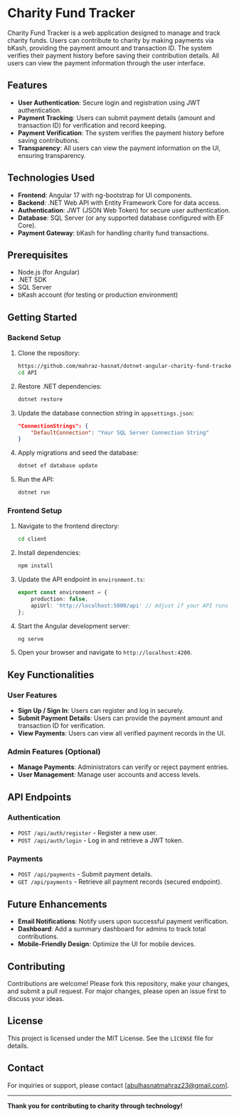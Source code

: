 # Charity Fund Tracker

Charity Fund Tracker is a web application designed to manage and track charity funds. Users can contribute to charity by making payments via bKash, providing the payment amount and transaction ID. The system verifies their payment history before saving their contribution details. All users can view the payment information through the user interface.

## Features

- **User Authentication**: Secure login and registration using JWT authentication.
- **Payment Tracking**: Users can submit payment details (amount and transaction ID) for verification and record keeping.
- **Payment Verification**: The system verifies the payment history before saving contributions.
- **Transparency**: All users can view the payment information on the UI, ensuring transparency.

## Technologies Used

- **Frontend**: Angular 17 with ng-bootstrap for UI components.
- **Backend**: .NET Web API with Entity Framework Core for data access.
- **Authentication**: JWT (JSON Web Token) for secure user authentication.
- **Database**: SQL Server (or any supported database configured with EF Core).
- **Payment Gateway**: bKash for handling charity fund transactions.

## Prerequisites

- Node.js (for Angular)
- .NET SDK
- SQL Server
- bKash account (for testing or production environment)

## Getting Started

### Backend Setup

1. Clone the repository:
   ```bash
   https://github.com/mahraz-hasnat/dotnet-angular-charity-fund-tracker.git
   cd API
   ```
2. Restore .NET dependencies:
   ```bash
   dotnet restore
   ```
3. Update the database connection string in `appsettings.json`:
   ```json
   "ConnectionStrings": {
       "DefaultConnection": "Your SQL Server Connection String"
   }
   ```
4. Apply migrations and seed the database:
   ```bash
   dotnet ef database update
   ```
5. Run the API:
   ```bash
   dotnet run
   ```

### Frontend Setup

1. Navigate to the frontend directory:
   ```bash
   cd client
   ```
2. Install dependencies:
   ```bash
   npm install
   ```
3. Update the API endpoint in `environment.ts`:
   ```typescript
   export const environment = {
       production: false,
       apiUrl: 'http://localhost:5000/api' // Adjust if your API runs on a different port
   };
   ```
4. Start the Angular development server:
   ```bash
   ng serve
   ```
5. Open your browser and navigate to `http://localhost:4200`.

## Key Functionalities

### User Features

- **Sign Up / Sign In**: Users can register and log in securely.
- **Submit Payment Details**: Users can provide the payment amount and transaction ID for verification.
- **View Payments**: Users can view all verified payment records in the UI.

### Admin Features (Optional)

- **Manage Payments**: Administrators can verify or reject payment entries.
- **User Management**: Manage user accounts and access levels.

## API Endpoints

### Authentication
- `POST /api/auth/register` - Register a new user.
- `POST /api/auth/login` - Log in and retrieve a JWT token.

### Payments
- `POST /api/payments` - Submit payment details.
- `GET /api/payments` - Retrieve all payment records (secured endpoint).

## Future Enhancements

- **Email Notifications**: Notify users upon successful payment verification.
- **Dashboard**: Add a summary dashboard for admins to track total contributions.
- **Mobile-Friendly Design**: Optimize the UI for mobile devices.

## Contributing

Contributions are welcome! Please fork this repository, make your changes, and submit a pull request. For major changes, please open an issue first to discuss your ideas.

## License

This project is licensed under the MIT License. See the `LICENSE` file for details.

## Contact

For inquiries or support, please contact [abulhasnatmahraz23@gmail.com].

---

**Thank you for contributing to charity through technology!**

